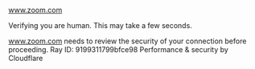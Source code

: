 www.zoom.com

Verifying you are human. This may take a few seconds.

www.zoom.com needs to review the security of your connection before proceeding.
Ray ID: 9199311799bfce98
Performance & security by Cloudflare